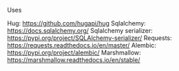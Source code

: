 Uses

Hug: https://github.com/hugapi/hug
Sqlalchemy: https://docs.sqlalchemy.org/
Sqlalchemy serializer: https://pypi.org/project/SQLAlchemy-serializer/
Requests: https://requests.readthedocs.io/en/master/
Alembic: https://pypi.org/project/alembic/
Marshmallow: https://marshmallow.readthedocs.io/en/stable/ 